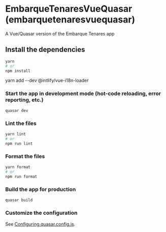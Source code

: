 # EmbarqueTenaresVueQuasar (embarquetenaresvuequasar)

A Vue/Quasar version of the Embarque Tenares app

## Install the dependencies

```bash
yarn
# or
npm install
```

yarn add --dev @intlify/vue-i18n-loader

### Start the app in development mode (hot-code reloading, error reporting, etc.)

```bash
quasar dev
```

### Lint the files

```bash
yarn lint
# or
npm run lint
```

### Format the files

```bash
yarn format
# or
npm run format
```

### Build the app for production

```bash
quasar build
```

### Customize the configuration

See [Configuring quasar.config.js](https://v2.quasar.dev/quasar-cli-webpack/quasar-config-js).
